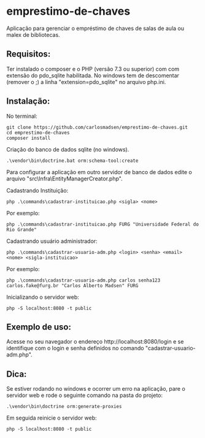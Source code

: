 # emprestimo-de-chaves
Aplicação para gerenciar o empréstimo de chaves de salas de aula ou malex de bibliotecas.
## Requisitos:
Ter instalado o composer e o PHP (versão 7.3 ou superior) com com extensão do pdo_sqlite habilitada.
No windows tem de descomentar (remover o ;) a linha "extension=pdo_sqlite" no arquivo php.ini.
## Instalação:
No terminal: 
```
git clone https://github.com/carlosmadsen/emprestimo-de-chaves.git
cd emprestimo-de-chaves
composer install 
```
Criação do banco de dados sqlite (no windows).
```
.\vendor\bin\doctrine.bat orm:schema-tool:create
```
Para configurar a aplicação em outro servidor de banco de dados edite o arquivo "src\Infra\EntityManagerCreator.php".

Cadastrando Instituição:
```
php .\commands\cadastrar-instituicao.php <sigla> <nome>
```
Por exemplo: 
```
php .\commands\cadastrar-instituicao.php FURG "Universidade Federal do Rio Grande"
```
Cadastrando usuário administrador:
```
php .\commands\cadastrar-usuario-adm.php <login> <senha> <email> <nome> <sigla-instituicao>
```
Por exemplo: 
```
php .\commands\cadastrar-usuario-adm.php carlos senha123 carlos.fake@furg.br "Carlos Alberto Madsen" FURG
```
Inicializando o servidor web: 
```
php -S localhost:8080 -t public
```
## Exemplo de uso:
Acesse no seu navegador o endereço http://localhost:8080/login e se identifique com o login e senha definidos no comando "cadastrar-usuario-adm.php". 
## Dica:
Se estiver rodando no windows e ocorrer um erro na aplicação, pare o servidor web e rode o seguinte comando na pasta do projeto: 
```
.\vendor\bin\doctrine orm:generate-proxies
```
Em seguida reinicie o servidor web: 
```
php -S localhost:8080 -t public
```
